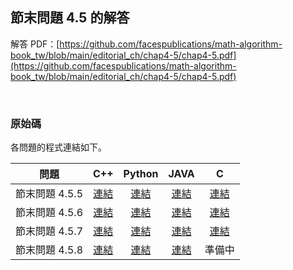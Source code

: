 ## 節末問題 4.5 的解答

解答 PDF：[https://github.com/facespublications/math-algorithm-book_tw/blob/main/editorial_ch/chap4-5/chap4-5.pdf](https://github.com/facespublications/math-algorithm-book_tw/blob/main/editorial_ch/chap4-5/chap4-5.pdf)

<br />

### 原始碼

各問題的程式連結如下。

| 問題 | C++ | Python | JAVA | C |
|:---:|:---:|:---:|:---:|:---:|
| 節末問題 4.5.5 | [連結](https://github.com/facespublications/math-algorithm-book_tw/blob/main/editorial_ch/chap4-5/prob4-5-5.cpp) | [連結](https://github.com/facespublications/math-algorithm-book_tw/blob/main/editorial_ch/chap4-5/prob4-5-5.py) | [連結](https://github.com/facespublications/math-algorithm-book_tw/blob/main/editorial_ch/chap4-5/prob4-5-5.java) | [連結](https://github.com/facespublications/math-algorithm-book_tw/blob/main/editorial_ch/chap4-5/prob4-5-5.c) |
| 節末問題 4.5.6 | [連結](https://github.com/facespublications/math-algorithm-book_tw/blob/main/editorial_ch/chap4-5/prob4-5-6.cpp) | [連結](https://github.com/facespublications/math-algorithm-book_tw/blob/main/editorial_ch/chap4-5/prob4-5-6.py) | [連結](https://github.com/facespublications/math-algorithm-book_tw/blob/main/editorial_ch/chap4-5/prob4-5-6.java) | [連結](https://github.com/facespublications/math-algorithm-book_tw/blob/main/editorial_ch/chap4-5/prob4-5-6.c) |
| 節末問題 4.5.7 | [連結](https://github.com/facespublications/math-algorithm-book_tw/blob/main/editorial_ch/chap4-5/prob4-5-7.cpp) | [連結](https://github.com/facespublications/math-algorithm-book_tw/blob/main/editorial_ch/chap4-5/prob4-5-7.py) | [連結](https://github.com/facespublications/math-algorithm-book_tw/blob/main/editorial_ch/chap4-5/prob4-5-7.java) | [連結](https://github.com/facespublications/math-algorithm-book_tw/blob/main/editorial_ch/chap4-5/prob4-5-7.c) |
| 節末問題 4.5.8 | [連結](https://github.com/facespublications/math-algorithm-book_tw/blob/main/editorial_ch/chap4-5/prob4-5-8.cpp) | [連結](https://github.com/facespublications/math-algorithm-book_tw/blob/main/editorial_ch/chap4-5/prob4-5-8.py) | [連結](https://github.com/facespublications/math-algorithm-book_tw/blob/main/editorial_ch/chap4-5/prob4-5-8.java) | 準備中 |
